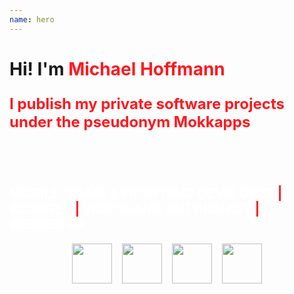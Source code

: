 ```yaml
---
name: hero
---
```


<h1>Hi! I'm <strong style="color: #FC1A20">Michael Hoffmann<strong></h1>

<p style="font-size: 1.5rem">I publish my private software projects under the pseudonym <strong>Mokkapps</strong></p>

</br></br>

<h2 style="color:white">MOBILE, GAME & FRONTEND DEVELOPER <strong style="color: #FC1A20">|</strong> BLOGGER <strong style="color: #FC1A20">|</strong> VIDEOGAME ENTHUSIAST <strong style="color: #FC1A20">|</strong> BEEKEEPER</h2>

<div style="display: flex; flex-wrap: wrap; align-content: center; align-items: center; justify-content: center;"> 
    <a href="https://github.com/mokkapps" style="margin-right: 1rem">
        <img height="64" width="64" src="https://unpkg.com/simple-icons@latest/icons/github.svg" /> 
    </a>
    <a href="https://twitter.com/mokkapps" style="margin-right: 1rem;">
        <img height="64" width="64" src="https://unpkg.com/simple-icons@latest/icons/twitter.svg" />
    </a>
    <a href="https://dev.to/mokkapps" style="margin-right: 1rem;">
        <img height="64" width="64" src="https://unpkg.com/simple-icons@latest/icons/dev-dot-to.svg" />
    </a>    
    <a href="https://www.linkedin.com/in/michael-hoffmann-3b8933b1">
        <img height="64" width="64" src="https://unpkg.com/simple-icons@latest/icons/linkedin.svg" />
    </a>
</div>
